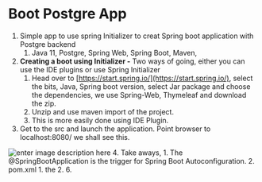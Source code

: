 # Boot Postgre App

1. Simple app to use spring Initializer to creat Spring boot application with Postgre backend
	1. Java 11, Postgre, Spring Web, Spring Boot, Maven, 
2. **Creating a boot using Initializer -**  Two ways of going, either you can use the IDE plugins or use Spring Initializer
	1. Head over to [https://start.spring.io/](https://start.spring.io/), select the bits, Java, Spring boot version, select Jar package and choose the dependencies, we use Spring-Web, Thymeleaf and download the zip.  
	2. Unzip and use maven import of the project. 
	3. This is more easily done using IDE Plugin. 
3. Get to the src and launch the application. Point browser to 
localhost:8080/ we shall see this. 

![enter image description here](https://i.imgur.com/rmaQeHP.png)
4. Take aways, 
	 1. The @SpringBootApplication is the trigger for Spring Boot Autoconfiguration.
	 2. pom.xml 
	  1. the 
	  2. 
6. 
<!--stackedit_data:
eyJoaXN0b3J5IjpbMjMwNzU4MDYzLDU4NTY3ODYzNCwtNTA3OT
A4MzMwLC0xMjg0ODI1NTQ4LDEyODc4OTMzOTksLTc0MDc4OTU5
NywtMTQyNDEwNjQ4NywtMTQ2MzczMjk4OSw3NzM5MjQ2MjMsMj
A1NTY5NzY1Ml19
-->